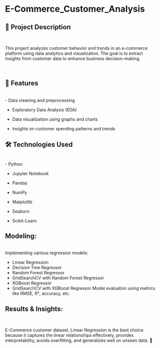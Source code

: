 <h1>E-Commerce_Customer_Analysis</h1>
<h2>📌 Project Description</h2></br>
<p>This project analyzes customer behavior and trends in an e-commerce platform using data analytics and visualization. The goal is to extract insights from customer data to enhance business decision-making.</p></br>
<h2>🚀 Features</h2></br>
- Data cleaning and preprocessing

- Exploratory Data Analysis (EDA)

- Data visualization using graphs and charts

- Insights on customer spending patterns and trends</br>
<h2>🛠️ Technologies Used</h2></br>
- Python

- Jupyter Notebook

- Pandas

- NumPy

- Matplotlib

- Seaborn

- Scikit-Learn</br>
<h2>Modeling:</h2></br>
Implementing various regression models:

- Linear Regression
- Decision Tree Regressor
- Random Forest Regressor
- GridSearchCV with Random Forest Regressor
- XGBoost Regressor
- GridSearchCV with XGBoost Regressor
Model evaluation using metrics like RMSE, R², accuracy, etc.</br>
<h2>Results & Insights:</h2></br>
<p>E-Commerce customer dataset, Linear Regression is the best choice because it captures the linear relationships effectively, provides interpretability, avoids overfitting, and generalizes well on unseen data. 🚀</p></br>
